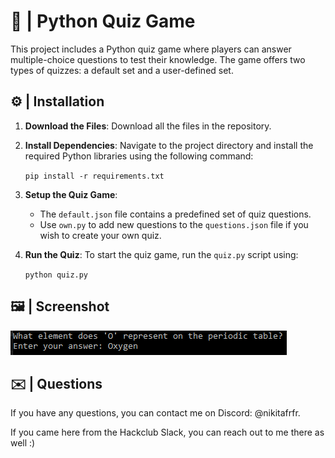 # 🧠 | Python Quiz Game

This project includes a Python quiz game where players can answer multiple-choice questions to test their knowledge. The game offers two types of quizzes: a default set and a user-defined set. 

## ⚙️ | Installation

1. **Download the Files**: Download all the files in the repository.

2. **Install Dependencies**: Navigate to the project directory and install the required Python libraries using the following command:

   `pip install -r requirements.txt`

3. **Setup the Quiz Game**: 
   - The `default.json` file contains a predefined set of quiz questions.
   - Use `own.py` to add new questions to the `questions.json` file if you wish to create your own quiz.

4. **Run the Quiz**: To start the quiz game, run the `quiz.py` script using:

   `python quiz.py`

## 🖼️ | Screenshot

![Screenshot](screenshot.png)

## ✉️ | Questions

If you have any questions, you can contact me on Discord: @nikitafrfr.

If you came here from the Hackclub Slack, you can reach out to me there as well :)
